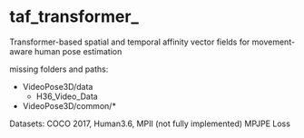 # taf_transformer_

Transformer-based spatial and temporal affinity vector fields for movement-aware human pose estimation

missing folders and paths:
- VideoPose3D/data
    - H36_Video_Data
- VideoPose3D/common/*

Datasets: COCO 2017, Human3.6, MPII (not fully implemented)
MPJPE Loss


